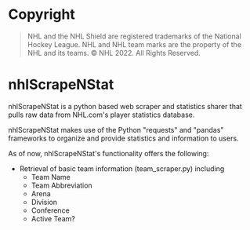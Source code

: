# Copyright
> NHL and the NHL Shield are registered trademarks of the National Hockey League. NHL and NHL team marks are the property of the NHL and its teams. © NHL 2022. All Rights Reserved.

# nhlScrapeNStat

nhlScrapeNStat is a python based web scraper and statistics sharer that pulls raw data from NHL.com's player statistics database.

nhlScrapeNStat makes use of the Python "requests" and "pandas" frameworks to organize and provide statistics and information to users.

As of now, nhlScrapeNStat's functionality offers the following:
* Retrieval of basic team information (team_scraper.py) including
  * Team Name
  * Team Abbreviation
  * Arena
  * Division
  * Conference
  * Active Team?
